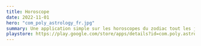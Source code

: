 ```yaml
---
title: Horoscope
date: 2022-11-01
hero: "com_poly_astrology_fr.jpg"
summary: Une application simple sur les horoscopes du zodiac tout les jours
playstore: https://play.google.com/store/apps/details?id=com.poly.astrology
---
```


